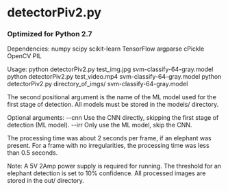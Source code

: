 <h1>detectorPiv2.py</h1>

<h3>Optimized for Python 2.7</h3>

Dependencies:
numpy
scipy
scikit-learn
TensorFlow
argparse
cPickle
OpenCV
PIL

Usage:
	python detectorPiv2.py test_img.jpg svm-classify-64-gray.model
	python detectorPiv2.py test_video.mp4 svm-classify-64-gray.model
	python detectorPiv2.py directory_of_imgs/ svm-classify-64-gray.model
	
The second positional argument is the name of the ML model used for the first stage of detection. All models must be stored in the models/ directory.

Optional arguments:
	--cnn      Use the CNN directly, skipping the first stage of detection (ML model).
	--irr         Only use the ML model, skip the CNN.




The processing time was about 2 seconds per frame, if an elephant was present.
For a frame with no irregularities, the processing time was less than 0.5 seconds.

Note:
	A 5V 2Amp power supply is required for running.
	The threshold for an elephant detection is set to 10% confidence.
	All processed images are stored in the out/ directory.
